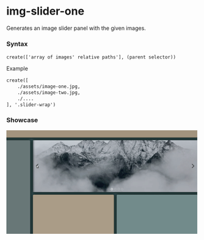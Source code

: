 # img-slider-one
Generates an image slider panel with the given images.

### Syntax
```
create(['array of images' relative paths'], (parent selector))
```

Example

```
create([
    ./assets/image-one.jpg,
    ./assets/image-two.jpg,
    ./....
], '.slider-wrap')
```

### Showcase

<img src="./showcase.gif" width="500"/>